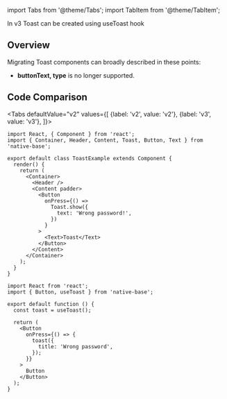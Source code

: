 import Tabs from '@theme/Tabs';
import TabItem from '@theme/TabItem';

In v3 Toast can be created using useToast hook

## Overview

Migrating Toast components can broadly described in these points:

- **buttonText, type** is no longer supported.

## Code Comparison

<Tabs
defaultValue="v2"
values={[
{label: 'v2', value: 'v2'},
{label: 'v3', value: 'v3'},
]}>
<TabItem value="v2">

```tsx
import React, { Component } from 'react';
import { Container, Header, Content, Toast, Button, Text } from 'native-base';

export default class ToastExample extends Component {
  render() {
    return (
      <Container>
        <Header />
        <Content padder>
          <Button
            onPress={() =>
              Toast.show({
                text: 'Wrong password!',
              })
            }
          >
            <Text>Toast</Text>
          </Button>
        </Content>
      </Container>
    );
  }
}
```

</TabItem>
<TabItem value="v3">

```tsx
import React from 'react';
import { Button, useToast } from 'native-base';

export default function () {
  const toast = useToast();

  return (
    <Button
      onPress={() => {
        toast({
          title: 'Wrong password',
        });
      }}
    >
      Button
    </Button>
  );
}
```

</TabItem>
</Tabs>
